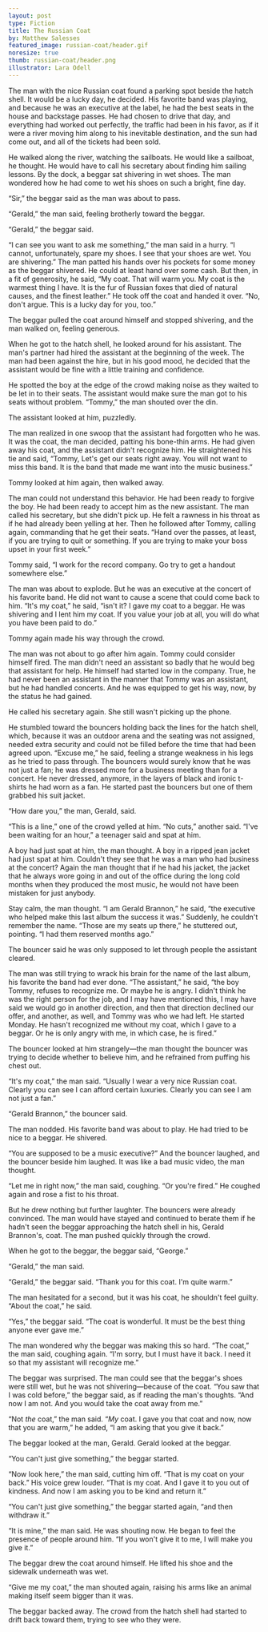 ```yaml
---
layout: post
type: Fiction
title: The Russian Coat
by: Matthew Salesses
featured_image: russian-coat/header.gif
noresize: true
thumb: russian-coat/header.png
illustrator: Lara Odell
---
```


The man with the nice Russian coat found a parking spot beside the hatch shell. It would be a lucky day, he decided. His favorite band was playing, and because he was an executive at the label, he had the best seats in the house and backstage passes. He had chosen to drive that day, and everything had worked out perfectly, the traffic had been in his favor, as if it were a river moving him along to his inevitable destination, and the sun had come out, and all of the tickets had been sold.

He walked along the river, watching the sailboats. He would like a sailboat, he thought. He would have to call his secretary about finding him sailing lessons. By the dock, a beggar sat shivering in wet shoes. The man wondered how he had come to wet his shoes on such a bright, fine day.

“Sir,” the beggar said as the man was about to pass.

“Gerald,” the man said, feeling brotherly toward the beggar.

“Gerald,” the beggar said.

“I can see you want to ask me something,” the man said in a hurry. “I cannot, unfortunately, spare my shoes. I see that your shoes are wet. You are shivering.” The man patted his hands over his pockets for some money as the beggar shivered. He could at least hand over some cash. But then, in a fit of generosity, he said, “My coat. That will warm you. My coat is the warmest thing I have. It is the fur of Russian foxes that died of natural causes, and the finest leather.” He took off the coat and handed it over. “No, don't argue. This is a lucky day for you, too.”

The beggar pulled the coat around himself and stopped shivering, and the man walked on, feeling generous.

When he got to the hatch shell, he looked around for his assistant. The man's partner had hired the assistant at the beginning of the week. The man had been against the hire, but in his good mood, he decided that the assistant would be fine with a little training and confidence.

He spotted the boy at the edge of the crowd making noise as they waited to be let in to their seats. The assistant would make sure the man got to his seats without problem. “Tommy,” the man shouted over the din.

The assistant looked at him, puzzledly.

The man realized in one swoop that the assistant had forgotten who he was. It was the coat, the man decided, patting his bone-thin arms. He had given away his coat, and the assistant didn't recognize him. He straightened his tie and said, “Tommy, Let's get our seats right away. You will not want to miss this band. It is the band that made me want into the music business.”

Tommy looked at him again, then walked away.

The man could not understand this behavior. He had been ready to forgive the boy. He had been ready to accept him as the new assistant.
The man called his secretary, but she didn't pick up. He felt a rawness in his throat as if he had already been yelling at her. Then he followed after Tommy, calling again, commanding that he get their seats. “Hand over the passes, at least, if you are trying to quit or something. If you are trying to make your boss upset in your first week.”

Tommy said, “I work for the record company. Go try to get a handout somewhere else.”

The man was about to explode. But he was an executive at the concert of his favorite band. He did not want to cause a scene that could come back to him. “It's my coat,” he said, “isn't it? I gave my coat to a beggar. He was shivering and I lent him my coat. If you value your job at all, you will do what you have been paid to do.”

Tommy again made his way through the crowd.

The man was not about to go after him again. Tommy could consider himself fired. The man didn't need an assistant so badly that he would beg that assistant for help. He himself had started low in the company. True, he had never been an assistant in the manner that Tommy was an assistant, but he had handled concerts. And he was equipped to get his way, now, by the status he had gained.

He called his secretary again. She still wasn't picking up the phone.

He stumbled toward the bouncers holding back the lines for the hatch shell, which, because it was an outdoor arena and the seating was not assigned, needed extra security and could not be filled before the time that had been agreed upon. “Excuse me,” he said, feeling a strange weakness in his legs as he tried to pass through. The bouncers would surely know that he was not just a fan; he was dressed more for a business meeting than for a concert. He never dressed, anymore, in the layers of black and ironic t-shirts he had worn as a fan. He started past the bouncers but one of them grabbed his suit jacket.

“How dare you,” the man, Gerald, said.

“This is a line,” one of the crowd yelled at him. “No cuts,” another said. “I've been waiting for an hour,” a teenager said and spat at him.

A boy had just spat at him, the man thought. A boy in a ripped jean jacket had just spat at him. Couldn't they see that he was a man who had business at the concert? Again the man thought that if he had his jacket, the jacket that he always wore going in and out of the office during the long cold months when they produced the most music, he would not have been mistaken for just anybody.

Stay calm, the man thought. “I am Gerald Brannon,” he said, “the executive who helped make this last album the success it was.” Suddenly, he couldn't remember the name. “Those are my seats up there,” he stuttered out, pointing. “I had them reserved months ago.”

The bouncer said he was only supposed to let through people the assistant cleared.

The man was still trying to wrack his brain for the name of the last album, his favorite the band had ever done. “The assistant,” he said, “the boy Tommy, refuses to recognize me. Or maybe he is angry. I didn't think he was the right person for the job, and I may have mentioned this, I may have said we would go in another direction, and then that direction declined our offer, and another, as well, and Tommy was who we had left. He started Monday. He hasn't recognized me without my coat, which I gave to a beggar. Or he is only angry with me, in which case, he is fired.”

The bouncer looked at him strangely—the man thought the bouncer was trying to decide whether to believe him, and he refrained from puffing his chest out.

“It's my coat,” the man said. “Usually I wear a very nice Russian coat. Clearly you can see I can afford certain luxuries. Clearly you can see I am not just a fan.”

“Gerald Brannon,” the bouncer said.

The man nodded. His favorite band was about to play. He had tried to be nice to a beggar. He shivered.

“You are supposed to be a music executive?” And the bouncer laughed, and the bouncer beside him laughed. It was like a bad music video, the man thought.

“Let me in right now,” the man said, coughing. “Or you're fired.” He coughed again and rose a fist to his throat.

But he drew nothing but further laughter. The bouncers were already convinced. The man would have stayed and continued to berate them if he hadn't seen the beggar approaching the hatch shell in his, Gerald Brannon's, coat. The man pushed quickly through the crowd.

When he got to the beggar, the beggar said, “George.”

“Gerald,” the man said.

“Gerald,” the beggar said. “Thank you for this coat. I'm quite warm.”

The man hesitated for a second, but it was his coat, he shouldn't feel guilty. “About the coat,” he said.

“Yes,” the beggar said. “The coat is wonderful. It must be the best thing anyone ever gave me.”

The man wondered why the beggar was making this so hard. “The coat,” the man said, coughing again. “I'm sorry, but I must have it back. I need it so that my assistant will recognize me.”

The beggar was surprised. The man could see that the beggar's shoes were still wet, but he was not shivering—because of the coat. “You saw that I was cold before,” the beggar said, as if reading the man's thoughts. “And now I am not. And you would take the coat away from me.”

“Not _the_ coat,” the man said. “_My_ coat. I gave you that coat and now, now that you are warm,” he added, “I am asking that you give it back.”

The beggar looked at the man, Gerald. Gerald looked at the beggar.

“You can't just give something,” the beggar started.

“Now look here,” the man said, cutting him off. “That is my coat on your back.” His voice grew louder. “That is my coat. And I gave it to you out of kindness. And now I am asking you to be kind and return it.”

“You can't just give something,” the beggar started again, “and then withdraw it.”

“It is mine,” the man said. He was shouting now. He began to feel the presence of people around him. “If you won't give it to me, I will make you give it.”

The beggar drew the coat around himself. He lifted his shoe and the sidewalk underneath was wet.

“Give me my coat,” the man shouted again, raising his arms like an animal making itself seem bigger than it was.

The beggar backed away. The crowd from the hatch shell had started to drift back toward them, trying to see who they were.
